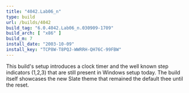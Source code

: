 ```yaml
---
title: "4042.Lab06_n"
type: build
url: /builds/4042
build_tag: "6.0.4042.Lab06_n.030909-1709"
build_arch: [ "x86" ]
build_m: 7
install_date: "2003-10-09"
install_key: "TCP8W-T8PQJ-WWRRH-QH76C-99FBW"
---
```


This build's setup introduces a clock timer and the well known step indicators (1,2,3) that are still present in Windows setup today. The build itself showcases the new Slate theme that remained the default thee until the reset.